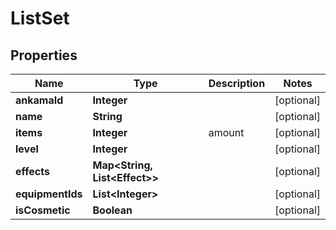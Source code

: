 

# ListSet


## Properties

| Name | Type | Description | Notes |
|------------ | ------------- | ------------- | -------------|
|**ankamaId** | **Integer** |  |  [optional] |
|**name** | **String** |  |  [optional] |
|**items** | **Integer** | amount |  [optional] |
|**level** | **Integer** |  |  [optional] |
|**effects** | **Map&lt;String, List&lt;Effect&gt;&gt;** |  |  [optional] |
|**equipmentIds** | **List&lt;Integer&gt;** |  |  [optional] |
|**isCosmetic** | **Boolean** |  |  [optional] |



